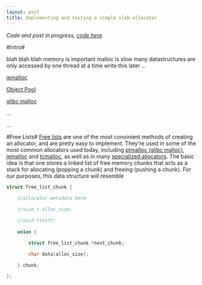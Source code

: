 ```yaml
---
layout: post
title: Implementing and testing a simple slab allocator
---
```


*Code and post in progress, [code here](github.com/schets/fast_alloc)*

#Intro#

blah blah blah memory is important malloc is slow many datastructures are only accessed by one thread at a time write this later ...

[jemalloc](https://www.facebook.com/notes/facebook-engineering/scalable-memory-allocation-using-jemalloc/480222803919)

[Object Pool](http://gameprogrammingpatterns.com/object-pool.html)

[glibc malloc](http://code.woboq.org/userspace/glibc/malloc)

...

...

#Free Lists#
[Free lists](https://en.wikipedia.org/wiki/Free_list) are one of the most convinient methods of creating an allocator, and are pretty easy to implement. They're used in some of the most common allocators used today, including [ptmalloc (glibc malloc)](http://code.woboq.org/userspace/glibc/malloc), [jemalloc](http://www.canonware.com/jemalloc/) and [tcmalloc](http://goog-perftools.sourceforge.net/doc/tcmalloc.html), as well as in many [specialized allocators](http://gameprogrammingpatterns.com/object-pool.html). The basic idea is that one stores a linked list of free memory chunks that acts as a stack for allocating (popping a chunk) and freeing (pushing a chunk). For our purposes, this data structure will resemble
```C
struct free_list_chunk {
    
    //allocator metadata here

    //size_t alloc_size;

    //void *stuff;
    
    union {

        struct free_list_chunk *next_chunk;
        
        char data[alloc_size];

    } chunk;

};

```

